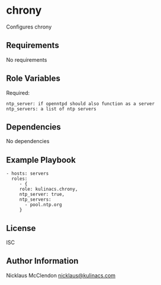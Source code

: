 chrony
======

Configures chrony

Requirements
------------

No requirements

Role Variables
--------------

Required:

	ntp_server: if openntpd should also function as a server
	ntp_servers: a list of ntp servers

Dependencies
------------

No dependencies

Example Playbook
----------------

    - hosts: servers
      roles:
         - {
		 role: kulinacs.chrony,
		 ntp_server: true,
		 ntp_servers:
		   - pool.ntp.org
		 }

License
-------

ISC

Author Information
------------------

Nicklaus McClendon <nicklaus@kulinacs.com>
